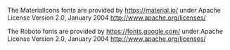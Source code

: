 The MaterialIcons fonts are provided by https://material.io/ under Apache License Version 2.0, January 2004 http://www.apache.org/licenses/

The Roboto fonts  are provided by https://fonts.google.com/  under Apache License Version 2.0, January 2004 http://www.apache.org/licenses/